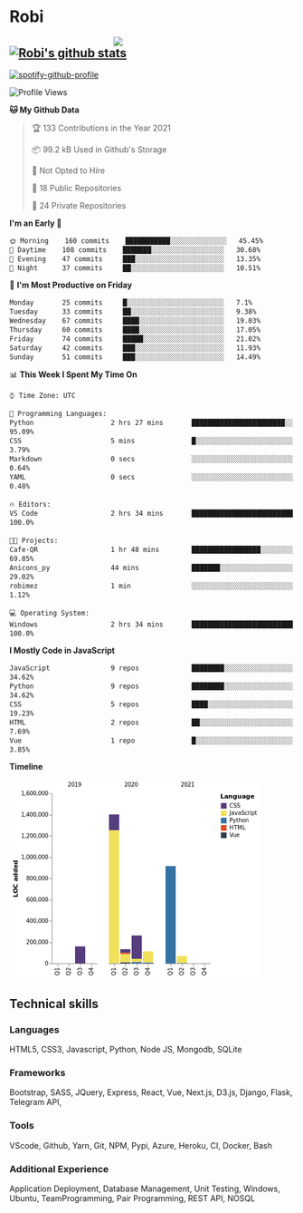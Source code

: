 # Robi

<img align='right' src='https://thumbs.gfycat.com/BleakGorgeousAmoeba-size_restricted.gif' width='320'>

[![Robi's github stats](https://github-readme-stats-lime-theta.vercel.app/api?username=robimez&count_private=true&show_icons=true&theme=dark)](https://github.com/RobiMez/github-readme-stats)
---

[![spotify-github-profile](https://spotify-github-profile.vercel.app/api/view?uid=vy6ne4sn1wcemvxhp0qti58n5&cover_image=true&theme=novatorem)](https://spotify-github-profile.vercel.app/api/view?uid=vy6ne4sn1wcemvxhp0qti58n5&redirect=true)



<!--START_SECTION:waka-->
![Profile Views](http://img.shields.io/badge/Profile%20Views-1-blue)

**🐱 My Github Data** 

> 🏆 133 Contributions in the Year 2021
 > 
> 📦 99.2 kB Used in Github's Storage 
 > 
> 🚫 Not Opted to Hire
 > 
> 📜 18 Public Repositories 
 > 
> 🔑 24 Private Repositories  
 > 
**I'm an Early 🐤** 

```text
🌞 Morning    160 commits    ███████████░░░░░░░░░░░░░░   45.45% 
🌆 Daytime    108 commits    ███████░░░░░░░░░░░░░░░░░░   30.68% 
🌃 Evening    47 commits     ███░░░░░░░░░░░░░░░░░░░░░░   13.35% 
🌙 Night      37 commits     ██░░░░░░░░░░░░░░░░░░░░░░░   10.51%

```
📅 **I'm Most Productive on Friday** 

```text
Monday       25 commits     █░░░░░░░░░░░░░░░░░░░░░░░░   7.1% 
Tuesday      33 commits     ██░░░░░░░░░░░░░░░░░░░░░░░   9.38% 
Wednesday    67 commits     ████░░░░░░░░░░░░░░░░░░░░░   19.03% 
Thursday     60 commits     ████░░░░░░░░░░░░░░░░░░░░░   17.05% 
Friday       74 commits     █████░░░░░░░░░░░░░░░░░░░░   21.02% 
Saturday     42 commits     ███░░░░░░░░░░░░░░░░░░░░░░   11.93% 
Sunday       51 commits     ███░░░░░░░░░░░░░░░░░░░░░░   14.49%

```


📊 **This Week I Spent My Time On** 

```text
⌚︎ Time Zone: UTC

💬 Programming Languages: 
Python                   2 hrs 27 mins       ███████████████████████░░   95.09% 
CSS                      5 mins              █░░░░░░░░░░░░░░░░░░░░░░░░   3.79% 
Markdown                 0 secs              ░░░░░░░░░░░░░░░░░░░░░░░░░   0.64% 
YAML                     0 secs              ░░░░░░░░░░░░░░░░░░░░░░░░░   0.48%

🔥 Editors: 
VS Code                  2 hrs 34 mins       █████████████████████████   100.0%

🐱‍💻 Projects: 
Cafe-QR                  1 hr 48 mins        █████████████████░░░░░░░░   69.85% 
Anicons_py               44 mins             ███████░░░░░░░░░░░░░░░░░░   29.02% 
robimez                  1 min               ░░░░░░░░░░░░░░░░░░░░░░░░░   1.12%

💻 Operating System: 
Windows                  2 hrs 34 mins       █████████████████████████   100.0%

```

**I Mostly Code in JavaScript** 

```text
JavaScript               9 repos             ████████░░░░░░░░░░░░░░░░░   34.62% 
Python                   9 repos             ████████░░░░░░░░░░░░░░░░░   34.62% 
CSS                      5 repos             ████░░░░░░░░░░░░░░░░░░░░░   19.23% 
HTML                     2 repos             ██░░░░░░░░░░░░░░░░░░░░░░░   7.69% 
Vue                      1 repo              █░░░░░░░░░░░░░░░░░░░░░░░░   3.85%

```


**Timeline**

![Chart not found](https://raw.githubusercontent.com/RobiMez/RobiMez/master/charts/bar_graph.png) 


<!--END_SECTION:waka-->

## Technical skills

### Languages

HTML5, CSS3, Javascript, Python, Node JS, Mongodb, SQLite

### Frameworks

Bootstrap, SASS, JQuery, Express, React, Vue, Next.js,
D3.js, Django, Flask, Telegram API,

### Tools

VScode, Github, Yarn, Git, NPM, Pypi, Azure, Heroku, CI, Docker, Bash

### Additional Experience

Application Deployment, Database Management, Unit Testing, Windows, Ubuntu, TeamProgramming, Pair Programming, REST API, NOSQL
